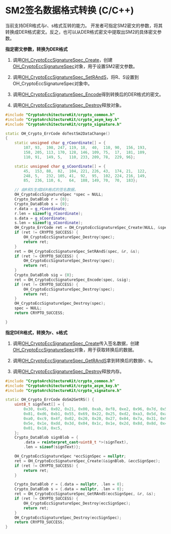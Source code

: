 # SM2签名数据格式转换 (C/C++)

当前支持DER格式与r、s格式互转的能力。
开发者可指定SM2密文的参数，将其转换成DER格式密文。反之，也可以从DER格式密文中提取出SM2的具体密文参数。

**指定密文参数，转换为DER格式**
1. 调用[OH_CryptoEccSignatureSpec_Create](../../reference/apis-crypto-architecture-kit/capi-crypto-signature-h.md#oh_cryptoeccsignaturespec_create)，创建[OH_CryptoEccSignatureSpec](../../reference/apis-crypto-architecture-kit/capi-cryptosignatureapi-oh-cryptoeccsignaturespec.md)对象，用于设置SM2密文参数。

2. 调用[OH_CryptoEccSignatureSpec_SetRAndS](../../reference/apis-crypto-architecture-kit/capi-crypto-signature-h.md#oh_cryptoeccsignaturespec_setrands)，将R、S设置到OH_CryptoEccSignatureSpec对象中。

3. 调用[OH_CryptoEccSignatureSpec_Encode](../../reference/apis-crypto-architecture-kit/capi-crypto-signature-h.md#oh_cryptoeccsignaturespec_encode)得到转换后的DER格式的密文。

4. 调用[OH_CryptoEccSignatureSpec_Destroy](../../reference/apis-crypto-architecture-kit/capi-crypto-signature-h.md#oh_cryptoeccsignaturespec_destroy)释放对象。

```c++
#include "CryptoArchitectureKit/crypto_common.h"
#include "CryptoArchitectureKit/crypto_asym_key.h"
#include "CryptoArchitectureKit/crypto_signature.h"

static OH_Crypto_ErrCode doTestSm2DataChange()
{
    static unsigned char g_rCoordinate[] = {
        107, 93,  198, 247, 119, 18,  40,  110, 90,  156, 193,
        158, 205, 113, 170, 128, 146, 109, 75,  17,  181, 109,
        110, 91,  149, 5,   110, 233, 209, 78,  229, 96};

    static unsigned char g_sCoordinate[] = {
        45,  153, 88,  82,  104, 221, 226, 43,  174, 21,  122,
        248, 5,   232, 105, 41,  92,  95,  102, 224, 216, 149,
        85,  236, 110, 6,   64,  188, 149, 70,  70,  183};

    // 由R和S生成DER格式的签名数据。
    OH_CryptoEccSignatureSpec *spec = NULL;
    Crypto_DataBlob r = {0};
    Crypto_DataBlob s = {0};
    r.data = g_rCoordinate;
    r.len = sizeof(g_rCoordinate);
    s.data = g_sCoordinate;
    s.len = sizeof(g_sCoordinate);
    OH_Crypto_ErrCode ret = OH_CryptoEccSignatureSpec_Create(NULL, &spec);
    if (ret != CRYPTO_SUCCESS) {
        OH_CryptoEccSignatureSpec_Destroy(spec);
        return ret;
    }
    ret = OH_CryptoEccSignatureSpec_SetRAndS(spec, &r, &s);
    if (ret != CRYPTO_SUCCESS) {
        OH_CryptoEccSignatureSpec_Destroy(spec);
        return ret;
    }
    Crypto_DataBlob sig = {0};
    ret = OH_CryptoEccSignatureSpec_Encode(spec, &sig);
    if (ret != CRYPTO_SUCCESS) {
        OH_CryptoEccSignatureSpec_Destroy(spec);
        return ret;
    }
    OH_CryptoEccSignatureSpec_Destroy(spec);
    spec = NULL;
    return CRYPTO_SUCCESS;

}
```

**指定DER格式，转换为r、s格式**

1. 调用[OH_CryptoEccSignatureSpec_Create](../../reference/apis-crypto-architecture-kit/capi-crypto-signature-h.md#oh_cryptoeccsignaturespec_create)传入签名数据，创建[OH_CryptoEccSignatureSpec](../../reference/apis-crypto-architecture-kit/capi-cryptosignatureapi-oh-cryptoeccsignaturespec.md)对象，用于获取转换后的数据。

2. 调用[OH_CryptoEccSignatureSpec_GetRAndS](../../reference/apis-crypto-architecture-kit/capi-crypto-signature-h.md#oh_cryptoeccsignaturespec_getrands)拿到转换后的数据r、s。

3. 调用[OH_CryptoEccSignatureSpec_Destroy](../../reference/apis-crypto-architecture-kit/capi-crypto-signature-h.md#oh_cryptoeccsignaturespec_destroy)释放内存。

```c++
#include "CryptoArchitectureKit/crypto_common.h"
#include "CryptoArchitectureKit/crypto_asym_key.h"
#include "CryptoArchitectureKit/crypto_signature.h"

static OH_Crypto_ErrCode doSm2GetRS() {
    uint8_t signText[] = {
        0x30, 0x45, 0x02, 0x21, 0x00, 0xab, 0xf8, 0xe2, 0x96, 0x7d, 0x5b, 0x28, 0xfb, 0x9a, 0xbd, 0x05, 0xa6,
        0x81, 0xd6, 0xb1, 0x55, 0x69, 0x22, 0x25, 0xd2, 0xa3, 0x5d, 0xa8, 0xc0, 0x96, 0xe0, 0x1d, 0x38, 0x74,
        0xa0, 0xc9, 0x4f, 0x02, 0x20, 0x20, 0x27, 0x04, 0x7a, 0x31, 0x94, 0xe7, 0x32, 0x61, 0xc3, 0x55, 0xa6,
        0x5e, 0x1e, 0xdd, 0x3d, 0x04, 0x1c, 0x1e, 0x2d, 0x8d, 0x8d, 0x45, 0xca, 0xd9, 0x40, 0xe8, 0x97, 0xcd,
        0x01, 0x18, 0xc5,
    };
    Crypto_DataBlob signBlob = {
        .data = reinterpret_cast<uint8_t *>(signText),
        .len = sizeof(signText)};

    OH_CryptoEccSignatureSpec *eccSignSpec = nullptr;
    ret = OH_CryptoEccSignatureSpec_Create(&signBlob, &eccSignSpec);
    if (ret != CRYPTO_SUCCESS) {
        return ret;
    }

    Crypto_DataBlob r = {.data = nullptr, .len = 0};
    Crypto_DataBlob s = {.data = nullptr, .len = 0};
    ret = OH_CryptoEccSignatureSpec_GetRAndS(eccSignSpec, &r, &s);
    if (ret != CRYPTO_SUCCESS) {
        OH_CryptoEccSignatureSpec_Destroy(eccSignSpec);
        return ret;
    }
    OH_CryptoEccSignatureSpec_Destroy(eccSignSpec);
    return CRYPTO_SUCCESS;
}
```
